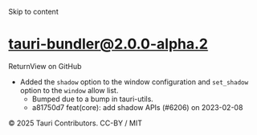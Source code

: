 Skip to content
# tauri-bundler@2.0.0-alpha.2
ReturnView on GitHub
  * Added the `shadow` option to the window configuration and `set_shadow` option to the `window` allow list. 
    * Bumped due to a bump in tauri-utils.
    * a81750d7 feat(core): add shadow APIs (#6206) on 2023-02-08


© 2025 Tauri Contributors. CC-BY / MIT
